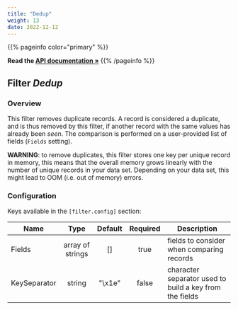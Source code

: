 ```yaml
---
title: "Dedup"
weight: 13
date: 2022-12-12
---
```

{{% pageinfo color="primary" %}}

**Read the [API documentation &raquo;](https://pkg.go.dev/github.com/AdRoll/baker/filter#Dedup)**
{{% /pageinfo %}}

## Filter *Dedup*

### Overview

This filter removes duplicate records. A record is considered a duplicate, and is thus removed by this filter, 
if another record with the same values has already been _seen_. The comparison is performed on a 
user-provided list of fields (`Fields` setting).

**WARNING**: to remove duplicates, this filter stores one key per unique record in memory, this means 
that the overall memory grows linearly with the number of unique records in your data set. Depending 
on your data set, this might lead to OOM (i.e. out of memory) errors.


### Configuration

Keys available in the `[filter.config]` section:

|Name|Type|Default|Required|Description|
|----|:--:|:-----:|:------:|-----------|
| Fields| array of strings| []| true| fields to consider when comparing records|
| KeySeparator| string| "\x1e"| false| character separator used to build a key from the fields|

